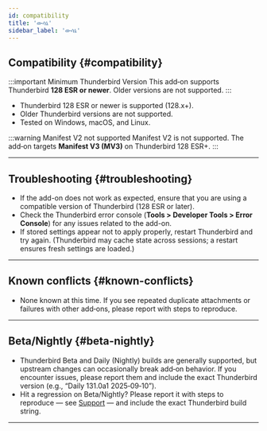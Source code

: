 ```yaml
---
id: compatibility
title: 'ውሳኔ'
sidebar_label: 'ውሳኔ'
---
```


## Compatibility {#compatibility}

:::important Minimum Thunderbird Version
This add‑on supports Thunderbird **128 ESR or newer**. Older versions are not supported.
:::

- Thunderbird 128 ESR or newer is supported (128.x+).
- Older Thunderbird versions are not supported.
- Tested on Windows, macOS, and Linux.

:::warning Manifest V2 not supported
Manifest V2 is not supported. The add‑on targets **Manifest V3 (MV3)** on Thunderbird 128 ESR+.
:::

---

## Troubleshooting {#troubleshooting}

- If the add-on does not work as expected, ensure that you are using a compatible version of Thunderbird (128 ESR or later).
- Check the Thunderbird error console (**Tools > Developer Tools > Error Console**) for any issues related to the add-on.
- If stored settings appear not to apply properly, restart Thunderbird and try again. (Thunderbird may cache state across sessions; a restart ensures fresh settings are loaded.)

---

## Known conflicts {#known-conflicts}

- None known at this time. If you see repeated duplicate attachments or failures with other add‑ons, please report with steps to reproduce.

---

## Beta/Nightly {#beta-nightly}

- Thunderbird Beta and Daily (Nightly) builds are generally supported, but upstream changes can occasionally break add‑on behavior. If you encounter issues, please report them and include the exact Thunderbird version (e.g., “Daily 131.0a1 2025‑09‑10”).
- Hit a regression on Beta/Nightly? Please report it with steps to reproduce — see [Support](support) — and include the exact Thunderbird build string.

---
